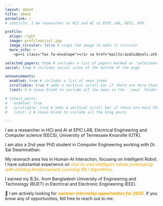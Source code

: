 ```yaml
---
layout: about
title: about
permalink: /
# subtitle: I am researcher in HCI and AI at EPIC LAB, EECS, UTK.

profile:
  align: right
  image: profileazizul.jpg
  image_circular: false # crops the image to make it circular
  more_info: >
    <p><i class="fas fa-envelope"></i> <a href="mailto:azahid@vols.utk.edu">azahid@vols.utk.edu</a></p> <p><i class="ai ai-google-scholar"></i> <a href="https://scholar.google.com/citations?user=nTY1Y-AAAAAJ&hl=en">Google Scholar</a></p> <p><i class="fab fa-linkedin"></i> <a href="https://www.linkedin.com/in/azizul-zahid-1b980b202">LinkedIn</a></p> <p><i class="fas fa-file-alt"></i> <a href="/assets/pdf/CV_AzizulZahid.pdf" target="_blank">Curriculum Vitae</a></p>

selected_papers: true # includes a list of papers marked as "selected={true}"
social: true # includes social icons at the bottom of the page

announcements:
  enabled: true # includes a list of news items
  scrollable: true # adds a vertical scroll bar if there are more than 3 news items
  limit: 5 # leave blank to include all the news in the `_news` folder

# latest_posts:
#   enabled: true
#   scrollable: true # adds a vertical scroll bar if there are more than 3 new posts items
#   limit: 3 # leave blank to include all the blog posts

---
```

I am a researcher in HCI and AI at EPIC LAB, Electrical Engineering and Computer science (EECS), University of Tennessee Knoxville (UTK).

I am also a 2nd year PhD student in Computer Engineering working with Dr. Sai Swaminathan.

My reserach area lies in Human-AI Interaction, focusing on Intelligent Robot. I have substantial experience on <i style="color: orange;">end-to-end intelligent robots prototyping with utilizing Reinforcement Learning (RL) algorithms</i>.

I earned my B.Sc. from Bangladesh University of Engineering and Technology (BUET) in Electrical and Electronic Engineering (EEE).

📢 I am actively looking for <i style="color: orange;"><b>summer internship opportunites for 2025</b></i>. If you know any of opportunities, fell free to reach out to me.

